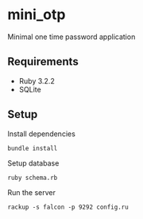 # mini_otp

Minimal one time password application

## Requirements

- Ruby 3.2.2
- SQLite

## Setup

Install dependencies

```
bundle install
```

Setup database

```
ruby schema.rb
```

Run the server

```
rackup -s falcon -p 9292 config.ru
```

